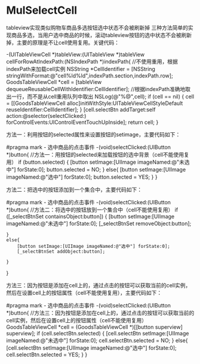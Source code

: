 # MulSelectCell
tableview实现类似购物车商品多选按钮选中状态不会被刷新掉
三种方法简单的实现商品多选，当用户选中商品的时候，滚动tableview按钮的选中状态不会被刷新掉，主要的原理是不让cell使用复用。关键代码：

-(UITableViewCell *)tableView:(UITableView *)tableView cellForRowAtIndexPath:(NSIndexPath *)indexPath{
    //不使用重用，根据indexPath来加载cell实例
    NSString *CellIdentifier = [NSString stringWithFormat:@"cell%ld%ld",indexPath.section,indexPath.row];
    GoodsTableViewCell *cell = [tableView dequeueReusableCellWithIdentifier:CellIdentifier]; //根据indexPath准确地取出一行，而不是从cell重用队列中取出
    NSLog(@"%@",cell);
    if (cell == nil) {
        cell = [[GoodsTableViewCell alloc]initWithStyle:UITableViewCellStyleDefault reuseIdentifier:CellIdentifier]; 
    }
    [cell.selectBtn addTarget:self action:@selector(selectClicked:) forControlEvents:UIControlEventTouchUpInside];
    return cell;
}

方法一：利用按钮的selected属性来设置按钮的setimage，主要代码如下：

#pragma mark - 选中商品的点击事件
-(void)selectClicked:(UIButton *)button{
    //方法一：用按钮的selected来加载按钮的选中背景（cell不能使用复用）
    if (button.selected) {
        [button setImage:[UIImage imageNamed:@"未选中"] forState:0];
        button.selected = NO;
    }
    else{
        [button setImage:[UIImage imageNamed:@"选中"] forState:0];
        button.selected = YES;
    }
}

方法二：把选中的按钮添加到一个集合中，主要代码如下：

#pragma mark - 选中商品的点击事件
-(void)selectClicked:(UIButton *)button{
    //方法二：将选中的按钮放到一个集合中（cell不能使用复用）
    if ([_selectBtnSet containsObject:button]) {
        [button setImage:[UIImage imageNamed:@"未选中"] forState:0];
        [_selectBtnSet removeObject:button];
        
    }
    else{
        [button setImage:[UIImage imageNamed:@"选中"] forState:0];
        [_selectBtnSet addObject:button];
        
    }
}

方法三：因为按钮是添加在cell上的，通过点击的按钮可以获取当前的cell实例，然后在设置cell上的按钮属性（cell不能使用复用），主要代码如下：

#pragma mark - 选中商品的点击事件
-(void)selectClicked:(UIButton *)button{
    //方法三：因为按钮是添加在cell上的，通过点击的按钮可以获取当前的cell实例，然后在设置cell上的按钮属性（cell不能使用复用）
    GoodsTableViewCell *cell = (GoodsTableViewCell *)[[button superview] superview];
    if (cell.selectBtn.selected) {
        [cell.selectBtn setImage:[UIImage imageNamed:@"未选中"] forState:0];
        cell.selectBtn.selected = NO;
    }
    else{
        [cell.selectBtn setImage:[UIImage imageNamed:@"选中"] forState:0];
        cell.selectBtn.selected = YES;
    }
}

